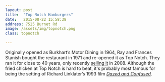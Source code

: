 ```yaml
---
layout: post
title:  "Top Notch Hamburgers"
date:   2015-08-22 15:58:38
address: 7525 Burnet Rd
image: /assets/img/topnotch.png
class: topnotch

---
```

Originally opened as Burkhart’s Motor Dining in 1964, Ray and Frances Stanish bought the restaurant in 1971 and re-opened it as Top Notch. They ran it for close to 40 years, only recently [selling it](http://www.austin360.com/news/lifestyles/food-cooking/for-new-owners-of-top-notch-change-isnt-on-the-m-1/nRshz/) in 2008. Although the fried chicken at Top Notch is hard to beat, it's probably most famous for being the setting of Richard Linklater’s 1993 film <i>[Dazed and Confused](https://www.youtube.com/watch?v=vzEG81RV0uk)</i>.

